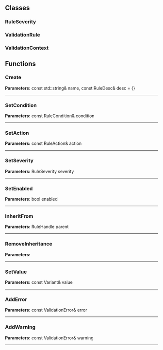 
## Classes

### RuleSeverity



### ValidationRule



### ValidationContext




## Functions

### Create



**Parameters:** const std::string& name, const RuleDesc& desc = {}

---

### SetCondition



**Parameters:** const RuleCondition& condition

---

### SetAction



**Parameters:** const RuleAction& action

---

### SetSeverity



**Parameters:** RuleSeverity severity

---

### SetEnabled



**Parameters:** bool enabled

---

### InheritFrom



**Parameters:** RuleHandle parent

---

### RemoveInheritance



**Parameters:** 

---

### SetValue



**Parameters:** const Variant& value

---

### AddError



**Parameters:** const ValidationError& error

---

### AddWarning



**Parameters:** const ValidationError& warning

---
